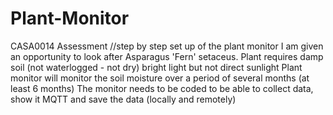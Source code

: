 # Plant-Monitor
CASA0014 Assessment
//step by step set up of the plant monitor
I am given an opportunity to look after Asparagus 'Fern' setaceus. Plant requires damp soil (not waterlogged - not dry)
bright light but not direct sunlight 
Plant monitor will monitor the soil moisture over a period of several months (at least 6 months) 
The monitor needs to be coded to be able to collect data, show it MQTT and save the data (locally and remotely)
